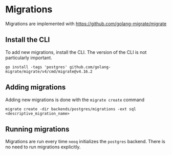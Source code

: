 # Migrations

Migrations are implemented with https://github.com/golang-migrate/migrate 

## Install the CLI

To add new migrations, install the CLI. The version of the CLI is not particularly important. 

`go install -tags 'postgres' github.com/golang-migrate/migrate/v4/cmd/migrate@v4.16.2`

## Adding migrations 

Adding new migrations is done with the `migrate create` command 

`migrate create -dir backends/postgres/migrations -ext sql <descriptive_migration_name>`

## Running migrations 

Migrations are run every time `neoq` initializes the `postgres` backend. There is no need to run migrations explicitly.